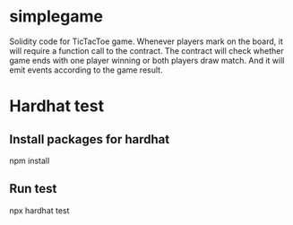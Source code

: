 # simplegame

Solidity code for TicTacToe game.
Whenever players mark on the board, it will require a function call to the contract.
The contract will check whether game ends with one player winning or both players draw match.
And it will emit events according to the game result.

# Hardhat test

## Install packages for hardhat

npm install

## Run test

npx hardhat test